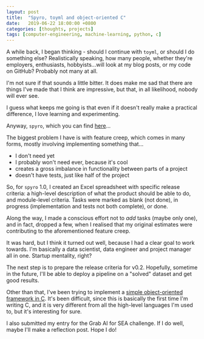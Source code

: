 ```yaml
---
layout: post
title:  "Spyro, toyml and object-oriented C"
date:   2019-06-22 18:00:00 +0800
categories: [thoughts, projects]
tags: [computer-engineering, machine-learning, python, c]
---
```


A while back, I began thinking - should I continue with `toyml`, or should I do something else? Realistically speaking, how many people, whether they're employers, enthusiasts, hobbyists...will look at my blog posts, or my code on GitHub? Probably not many at all.

I'm not sure if that sounds a little bitter. It does make me sad that there are things I've made that I think are impressive, but that, in all likelihood, nobody will ever see.

I guess what keeps me going is that even if it doesn't really make a practical difference, I love learning and experimenting.

Anyway, `spyro`, which you can find [here](https://github.com/marcuslimdw/spyro)...

The biggest problem I have is with feature creep, which comes in many forms, mostly involving implementing something that...

* I don't need yet
* I probably won't need ever, because it's cool
* creates a gross imbalance in functionality between parts of a project
* doesn't have tests, just like half of the project

So, for `spyro` 1.0, I created an Excel spreadsheet with specific release criteria: a high-level description of what the product should be able to do, and module-level criteria. Tasks were marked as blank (not done), in progress (implementation and tests not both complete), or done.

Along the way, I made a conscious effort not to *add* tasks (maybe only one), and in fact, dropped a few, when I realised that my original estimates were contributing to the aforementioned feature creep.

It was hard, but I think it turned out well, because I had a clear goal to work towards. I'm basically a data scientist, data engineer and project manager all in one. Startup mentality, right?

The next step is to prepare the release criteria for v0.2. Hopefully, sometime in the future, I'll be able to deploy a pipeline on a "solved" dataset and get good results.

Other than that, I've been trying to implement a [simple object-oriented framework in C](https://github.com/marcuslimdw/object-oriented-c). It's been difficult, since this is basically the first time I'm writing C, and it is very different from all the high-level languages I'm used to, but it's interesting for sure.

I also submitted my entry for the Grab AI for SEA challenge. If I do well, maybe I'll make a reflection post. Hope I do!
